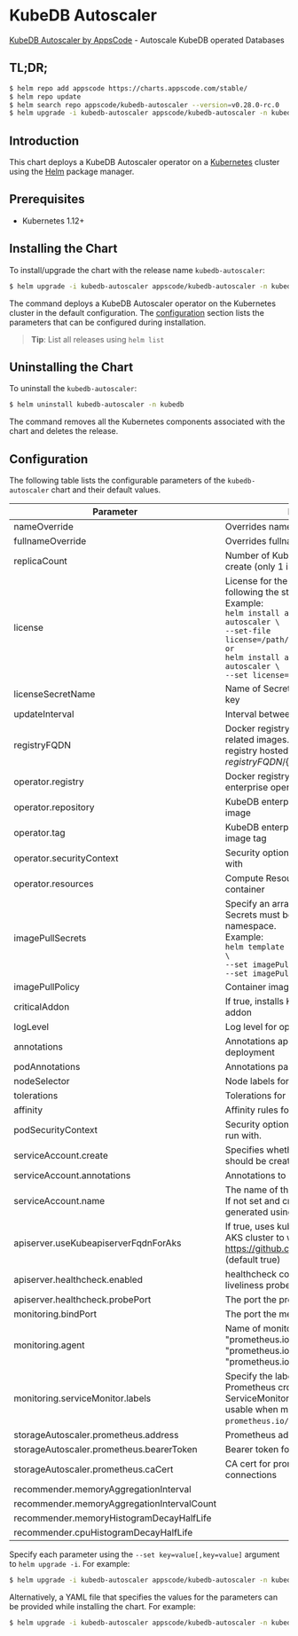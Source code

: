# KubeDB Autoscaler

[KubeDB Autoscaler by AppsCode](https://github.com/kubedb) - Autoscale KubeDB operated Databases

## TL;DR;

```bash
$ helm repo add appscode https://charts.appscode.com/stable/
$ helm repo update
$ helm search repo appscode/kubedb-autoscaler --version=v0.28.0-rc.0
$ helm upgrade -i kubedb-autoscaler appscode/kubedb-autoscaler -n kubedb --create-namespace --version=v0.28.0-rc.0
```

## Introduction

This chart deploys a KubeDB Autoscaler operator on a [Kubernetes](http://kubernetes.io) cluster using the [Helm](https://helm.sh) package manager.

## Prerequisites

- Kubernetes 1.12+

## Installing the Chart

To install/upgrade the chart with the release name `kubedb-autoscaler`:

```bash
$ helm upgrade -i kubedb-autoscaler appscode/kubedb-autoscaler -n kubedb --create-namespace --version=v0.28.0-rc.0
```

The command deploys a KubeDB Autoscaler operator on the Kubernetes cluster in the default configuration. The [configuration](#configuration) section lists the parameters that can be configured during installation.

> **Tip**: List all releases using `helm list`

## Uninstalling the Chart

To uninstall the `kubedb-autoscaler`:

```bash
$ helm uninstall kubedb-autoscaler -n kubedb
```

The command removes all the Kubernetes components associated with the chart and deletes the release.

## Configuration

The following table lists the configurable parameters of the `kubedb-autoscaler` chart and their default values.

|                 Parameter                  |                                                                                                                                                                                 Description                                                                                                                                                                                  |                                                                       Default                                                                       |
|--------------------------------------------|------------------------------------------------------------------------------------------------------------------------------------------------------------------------------------------------------------------------------------------------------------------------------------------------------------------------------------------------------------------------------|-----------------------------------------------------------------------------------------------------------------------------------------------------|
| nameOverride                               | Overrides name template                                                                                                                                                                                                                                                                                                                                                      | <code>""</code>                                                                                                                                     |
| fullnameOverride                           | Overrides fullname template                                                                                                                                                                                                                                                                                                                                                  | <code>""</code>                                                                                                                                     |
| replicaCount                               | Number of KubeDB operator replicas to create (only 1 is supported)                                                                                                                                                                                                                                                                                                           | <code>1</code>                                                                                                                                      |
| license                                    | License for the product. Get a license by following the steps from [here](https://stash.run/docs/latest/setup/install/enterprise#get-a-trial-license). <br> Example: <br> `helm install appscode/kubedb-autoscaler \` <br> `--set-file license=/path/to/license/file` <br> `or` <br> `helm install appscode/kubedb-autoscaler \` <br> `--set license=<license file content>` | <code>""</code>                                                                                                                                     |
| licenseSecretName                          | Name of Secret with the license as key.txt key                                                                                                                                                                                                                                                                                                                               | <code>""</code>                                                                                                                                     |
| updateInterval                             | Interval between each autoscaler loop                                                                                                                                                                                                                                                                                                                                        | <code>1m</code>                                                                                                                                     |
| registryFQDN                               | Docker registry fqdn used to pull KubeDB related images. Set this to use docker registry hosted at ${registryFQDN}/${registry}/${image}                                                                                                                                                                                                                                      | <code>ghcr.io</code>                                                                                                                                |
| operator.registry                          | Docker registry used to pull KubeDB enterprise operator image                                                                                                                                                                                                                                                                                                                | <code>kubedb</code>                                                                                                                                 |
| operator.repository                        | KubeDB enterprise operator container image                                                                                                                                                                                                                                                                                                                                   | <code>kubedb-autoscaler</code>                                                                                                                      |
| operator.tag                               | KubeDB enterprise operator container image tag                                                                                                                                                                                                                                                                                                                               | <code>""</code>                                                                                                                                     |
| operator.securityContext                   | Security options this container should run with                                                                                                                                                                                                                                                                                                                              | <code>{"allowPrivilegeEscalation":false,"capabilities":{"drop":["ALL"]},"readOnlyRootFilesystem":true,"runAsNonRoot":true,"runAsUser":65534}</code> |
| operator.resources                         | Compute Resources required by this container                                                                                                                                                                                                                                                                                                                                 | <code>{}</code>                                                                                                                                     |
| imagePullSecrets                           | Specify an array of imagePullSecrets. Secrets must be manually created in the namespace. <br> Example: <br> `helm template charts/kubedb-autoscaler \` <br> `--set imagePullSecrets[0].name=sec0 \` <br> `--set imagePullSecrets[1].name=sec1`                                                                                                                               | <code>[]</code>                                                                                                                                     |
| imagePullPolicy                            | Container image pull policy                                                                                                                                                                                                                                                                                                                                                  | <code>IfNotPresent</code>                                                                                                                           |
| criticalAddon                              | If true, installs KubeDB operator as critical addon                                                                                                                                                                                                                                                                                                                          | <code>false</code>                                                                                                                                  |
| logLevel                                   | Log level for operator                                                                                                                                                                                                                                                                                                                                                       | <code>3</code>                                                                                                                                      |
| annotations                                | Annotations applied to operator deployment                                                                                                                                                                                                                                                                                                                                   | <code>{}</code>                                                                                                                                     |
| podAnnotations                             | Annotations passed to operator pod(s).                                                                                                                                                                                                                                                                                                                                       | <code>{}</code>                                                                                                                                     |
| nodeSelector                               | Node labels for pod assignment                                                                                                                                                                                                                                                                                                                                               | <code>{"kubernetes.io/os":"linux"}</code>                                                                                                           |
| tolerations                                | Tolerations for pod assignment                                                                                                                                                                                                                                                                                                                                               | <code>[]</code>                                                                                                                                     |
| affinity                                   | Affinity rules for pod assignment                                                                                                                                                                                                                                                                                                                                            | <code>{}</code>                                                                                                                                     |
| podSecurityContext                         | Security options the operator pod should run with.                                                                                                                                                                                                                                                                                                                           | <code>{}</code>                                                                                                                                     |
| serviceAccount.create                      | Specifies whether a service account should be created                                                                                                                                                                                                                                                                                                                        | <code>true</code>                                                                                                                                   |
| serviceAccount.annotations                 | Annotations to add to the service account                                                                                                                                                                                                                                                                                                                                    | <code>{}</code>                                                                                                                                     |
| serviceAccount.name                        | The name of the service account to use. If not set and create is true, a name is generated using the fullname template                                                                                                                                                                                                                                                       | <code></code>                                                                                                                                       |
| apiserver.useKubeapiserverFqdnForAks       | If true, uses kube-apiserver FQDN for AKS cluster to workaround https://github.com/Azure/AKS/issues/522 (default true)                                                                                                                                                                                                                                                       | <code>true</code>                                                                                                                                   |
| apiserver.healthcheck.enabled              | healthcheck configures the readiness and liveliness probes for the operator pod.                                                                                                                                                                                                                                                                                             | <code>true</code>                                                                                                                                   |
| apiserver.healthcheck.probePort            | The port the probe endpoint binds to                                                                                                                                                                                                                                                                                                                                         | <code>8081</code>                                                                                                                                   |
| monitoring.bindPort                        | The port the metric endpoint binds to                                                                                                                                                                                                                                                                                                                                        | <code>8080</code>                                                                                                                                   |
| monitoring.agent                           | Name of monitoring agent (one of "prometheus.io", "prometheus.io/operator", "prometheus.io/builtin")                                                                                                                                                                                                                                                                         | <code>""</code>                                                                                                                                     |
| monitoring.serviceMonitor.labels           | Specify the labels for ServiceMonitor. Prometheus crd will select ServiceMonitor using these labels. Only usable when monitoring agent is `prometheus.io/operator`.                                                                                                                                                                                                          | <code>{"monitoring.appscode.com/prometheus":"auto"}</code>                                                                                          |
| storageAutoscaler.prometheus.address       | Prometheus address for storage metrics                                                                                                                                                                                                                                                                                                                                       | <code>http://prometheus-operated.monitoring.svc:9090</code>                                                                                         |
| storageAutoscaler.prometheus.bearerToken   | Bearer token for prometheus server                                                                                                                                                                                                                                                                                                                                           | <code>""</code>                                                                                                                                     |
| storageAutoscaler.prometheus.caCert        | CA cert for prometheus server TLS connections                                                                                                                                                                                                                                                                                                                                | <code>""</code>                                                                                                                                     |
| recommender.memoryAggregationInterval      |                                                                                                                                                                                                                                                                                                                                                                              | <code>"4m0s"</code>                                                                                                                                 |
| recommender.memoryAggregationIntervalCount |                                                                                                                                                                                                                                                                                                                                                                              | <code>3</code>                                                                                                                                      |
| recommender.memoryHistogramDecayHalfLife   |                                                                                                                                                                                                                                                                                                                                                                              | <code>"5m0s"</code>                                                                                                                                 |
| recommender.cpuHistogramDecayHalfLife      |                                                                                                                                                                                                                                                                                                                                                                              | <code>"5m0s"</code>                                                                                                                                 |


Specify each parameter using the `--set key=value[,key=value]` argument to `helm upgrade -i`. For example:

```bash
$ helm upgrade -i kubedb-autoscaler appscode/kubedb-autoscaler -n kubedb --create-namespace --version=v0.28.0-rc.0 --set replicaCount=1
```

Alternatively, a YAML file that specifies the values for the parameters can be provided while
installing the chart. For example:

```bash
$ helm upgrade -i kubedb-autoscaler appscode/kubedb-autoscaler -n kubedb --create-namespace --version=v0.28.0-rc.0 --values values.yaml
```
